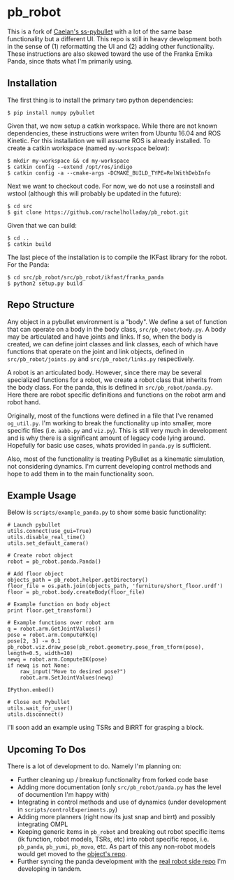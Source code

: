 # pb_robot

This is a fork of [Caelan's ss-pybullet](https://github.com/caelan/ss-pybullet) with a lot of the same base functionality but a different UI. This repo is still in heavy development both in the sense of (1) reformatting the UI and (2) adding other functionality. These instructions are also skewed toward the use of the Franka Emika Panda, since thats what I'm primarily using. 

## Installation

The first thing is to install the primary two python dependencies: 
```
$ pip install numpy pybullet
```

Given that, we now setup a catkin workspace. While there are not known dependencies, these instructions were writen from Ubuntu 16.04 and ROS Kinetic. For this installation we will assume ROS is already installed. To create a catkin workspace (named `my-workspace` below): 
```
$ mkdir my-workspace && cd my-workspace
$ catkin config --extend /opt/ros/indigo
$ catkin config -a --cmake-args -DCMAKE_BUILD_TYPE=RelWithDebInfo
```

Next we want to checkout code. For now, we do not use a rosinstall and wstool (although this will probably be updated in the future):
```
$ cd src
$ git clone https://github.com/rachelholladay/pb_robot.git
```
Given that we can build:
```
$ cd ..
$ catkin build
```

The last piece of the installation is to compile the IKFast library for the robot. For the Panda:
```
$ cd src/pb_robot/src/pb_robot/ikfast/franka_panda
$ python2 setup.py build
```

## Repo Structure

Any object in a pybullet environment is a "body". We define a set of function that can operate on a body in the body class, `src/pb_robot/body.py`. A body may be articulated and have joints and links. If so, when the body is created, we can define joint classes and link classes, each of which have functions that operate on the joint and link objects, defined in `src/pb_robot/joints.py` and `src/pb_robot/links.py` respectively. 

A robot is an articulated body. However, since there may be several specialized functions for a robot, we create a robot class that inherits from the body class. For the panda, this is defined in `src/pb_robot/panda.py`. Here there are robot specific definitions and functions on the robot arm and robot hand. 

Originally, most of the functions were defined in a file that I've renamed `og_util.py`. I'm working to break the functionality up into smaller, more specific files (i.e. `aabb.py` and `viz.py`). This is still very much in development and is why there is a significant amount of legacy code lying around. Hopefully for basic use cases, whats provided in `panda.py` is sufficient.

Also, most of the functionality is treating PyBullet as a kinematic simulation, not considering dynamics. I'm current developing control methods and hope to add them in to the main functionality soon. 

## Example Usage

Below is `scripts/example_panda.py` to show some basic functionality:

```
# Launch pybullet
utils.connect(use_gui=True)
utils.disable_real_time()
utils.set_default_camera()

# Create robot object 
robot = pb_robot.panda.Panda()

# Add floor object 
objects_path = pb_robot.helper.getDirectory()
floor_file = os.path.join(objects_path, 'furniture/short_floor.urdf')
floor = pb_robot.body.createBody(floor_file)

# Example function on body object
print floor.get_transform()

# Example functions over robot arm
q = robot.arm.GetJointValues()
pose = robot.arm.ComputeFK(q)
pose[2, 3] -= 0.1
pb_robot.viz.draw_pose(pb_robot.geometry.pose_from_tform(pose), length=0.5, width=10)
newq = robot.arm.ComputeIK(pose)
if newq is not None:
    raw_input("Move to desired pose?")
    robot.arm.SetJointValues(newq)

IPython.embed()

# Close out Pybullet
utils.wait_for_user()
utils.disconnect()             
```

I'll soon add an example using TSRs and BiRRT for grasping a block. 

## Upcoming To Dos

There is a lot of development to do. Namely I'm planning on: 
* Further cleaning up / breakup functionality from forked code base
* Adding more documentation (only `src/pb_robot/panda.py` has the level of documention I'm happy with)
* Integrating in control methods and use of dynamics (under development in `scripts/controlExperiments.py`)
* Adding more planners (right now its just snap and birrt) and possibly integrating OMPL
* Keeping generic items in `pb_robot` and breaking out robot specific items (ik function, robot models, TSRs, etc) into robot specific repos, i.e. `pb_panda`, `pb_yumi`, `pb_movo`, etc. As part of this any non-robot models would get moved to the [object's repo](https://github.com/mcubelab/mcube_objects).
* Further syncing the panda development with the [real robot side repo](https://github.com/rachelholladay/franka_ros_interface) I'm developing in tandem. 
